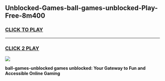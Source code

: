 
## Unblocked-Games-ball-games-unblocked-Play-Free-8m400
<h3>
<a href="https://premium76.site?title=ball-games-unblocked&ref=10A">CLICK TO PLAY</a></h3>
<hr>

<h3>
<a href="https://premium76.site?title=ball-games-unblocked&ref=10A">CLICK 2 PLAY</a>
  
</h3>

<a href="https://premium76.site?title=ball-games-unblocked&ref=10A"><img src="https://clearcache.store/games.png"></a>


**ball-games-unblocked games unblocked: Your Gateway to Fun and Accessible Online Gaming**
